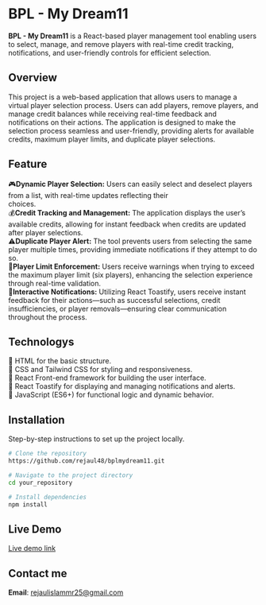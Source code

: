 
# BPL - My Dream11

**BPL - My Dream11** is a React-based player management tool enabling users to select, manage, and remove players with real-time credit tracking, notifications, and user-friendly controls for efficient selection.

## Overview

This project is a web-based application that allows users to manage a virtual player selection process. Users can add players, remove players, and manage credit balances while receiving real-time feedback and notifications on their actions. The application is designed to make the selection process seamless and user-friendly, providing alerts for available credits, maximum player limits, and duplicate player selections.

## Feature
🎮**Dynamic Player Selection:** Users can easily select and deselect players from a list, with real-time updates reflecting their     
     choices. <br>
💰**Credit Tracking and Management:** The application displays the user’s available credits, allowing for instant feedback when credits are updated after player selections.<br>
⚠️**Duplicate Player Alert:** The tool prevents users from selecting the same player multiple times, providing immediate notifications if they attempt to do so.<br>
🚫**Player Limit Enforcement:** Users receive warnings when trying to exceed the maximum player limit (six players), enhancing the selection experience through real-time validation.<br>
🔔**Interactive Notifications:** Utilizing React Toastify, users receive instant feedback for their actions—such as successful selections, credit insufficiencies, or player removals—ensuring clear communication throughout the process.<br>

## Technologys
🔵 HTML for the basic structure. <br>
🔵 CSS and Tailwind CSS for styling and responsiveness. <br>
🔵 React Front-end framework for building the user interface. <br>
🔵 React Toastify for displaying and managing notifications and alerts. <br>
🔵 JavaScript (ES6+) for functional logic and dynamic behavior. <br>

## Installation

Step-by-step instructions to set up the project locally.

```bash
# Clone the repository
https://github.com/rejaul48/bplmydream11.git

# Navigate to the project directory
cd your_repository

# Install dependencies
npm install

```

## Live Demo
[Live demo link](https://bplmydream11.surge.sh/)


## Contact me
**Email**: [rejaulislammr25@gmail.com](mailto:rejaulislammr25@gmail.com)

